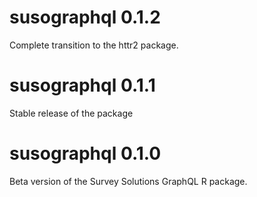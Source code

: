 # susographql 0.1.2

Complete transition to the httr2 package.


# susographql 0.1.1

Stable release of the package

# susographql 0.1.0

Beta version of the Survey Solutions GraphQL R package.
